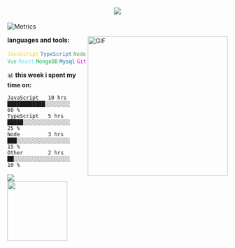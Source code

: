 <h1 align="center"> <a href="https://sunguoqi.com/"> <img src="https://readme-typing-svg.herokuapp.com/?lines=console.log(%22Hello%2C%20World!%22);汪汪祝您今天愉快!&center=true&size=27"> </a> </h1>

![Metrics](https://metrics.lecoq.io/wanglinglei?template=classic&isocalendar=1&languages=1&topics=1&stars=1&habits=1&followup=1&activity=1&isocalendar.duration=half-year&languages.limit=8&languages.threshold=0%25&languages.colors=github&languages.sections=most-used&languages.indepth=false&languages.analysis.timeout=15&languages.categories=markup%2C%20programming&languages.recent.categories=markup%2C%20programming&languages.recent.load=300&languages.recent.days=14&topics.mode=starred&topics.sort=stars&topics.limit=15&stars.limit=4&habits.from=200&habits.days=14&habits.facts=true&habits.charts=false&habits.charts.type=classic&habits.trim=false&followup.sections=repositories&followup.indepth=false&activity.limit=5&activity.load=300&activity.days=14&activity.visibility=all&activity.timestamps=false&activity.filter=all&config.timezone=Asia%2FShanghai)


  <img align="right" alt="GIF" src="https://gw.alipayobjects.com/mdn/rms_b5bea5/afts/img/A*mc04QbfJ3wYAAAAAAAAAAAAAARQnAQ" width="320" height="320" />

**languages and tools:**  

<code><font color=gold>JavaScript</font></code>
<code><font color=#337ab7>TypeScript</font></code>
<code><font color=#5fa04e>Node</font></code>
<code><font color=#42b983>Vue</font></code>
<code><font color=#61dafb>React</font></code>
<code><font color=#13aa52>MongoDB</font></code>
<code><font color=#0074a3>Mysql</font></code>
<code><font color=#f0e>Git</font></code>
<!--  
<code><img height="20" src="https://raw.githubusercontent.com/github/explore/80688e429a7d4ef2fca1e82350fe8e3517d3494d/topics/vue/vue.png"></code>
-->
📊 **this week i spent my time on:**
<!--START_SECTION:waka-->

```text
JavaScript   10 hrs          ████████████░░░░░░░░     60 %
TypeScript   5 hrs           █████░░░░░░░░░░░░░░░     25 %
Node         3 hrs           ███░░░░░░░░░░░░░░░░░     15 %
Other        2 hrs           ██░░░░░░░░░░░░░░░░░░     10 %
```

<!--END_SECTION:waka-->


<div align="left"> <img src="https://github-readme-stats.vercel.app/api/top-langs/?username=wanglinglei&token=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&hide_title=true&hide_border=true&layout=compact&langs_count=6&text_color=000&icon_color=fff&bg_color=0,52fa5a,4dfcff,c64dff&theme=graywhite" /> </div>
<div align="left"> <img height="137px"  src="https://github-readme-stats.vercel.app/api?username=wanglinglei&token=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&hide_title=true&hide_border=true&show_icons=trueline_height=21&text_color=000&icon_color=000&bg_color=0,ea6161,ffc64d,fffc4d,52fa5a&theme=graywhite" /> </div>
